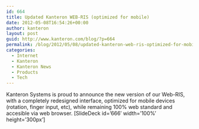 ```yaml
---
id: 664
title: Updated Kanteron WEB-RIS (optimized for mobile)
date: 2012-05-08T16:54:26+00:00
author: kanteron
layout: post
guid: http://www.kanteron.com/blog/?p=664
permalink: /blog/2012/05/08/updated-kanteron-web-ris-optimized-for-mobile/
categories:
  - Internet
  - Kanteron
  - Kanteron News
  - Products
  - Tech
---
```

Kanteron Systems is proud to announce the new version of our Web-RIS, with a completely redesigned interface, optimized for mobile devices (rotation, finger input, etc), while remaining 100% web standard and accesible via web browser. [SlideDeck id=&#8217;666&#8242; width=&#8217;100%&#8217; height=&#8217;300px&#8217;]